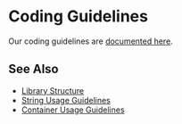 # Coding Guidelines

Our coding guidelines are [documented here](https://github.com/ezEngine/ezEngine/blob/dev/CodingGuidelines.md).

## See Also

* [Library Structure](library-structure.md)
* [String Usage Guidelines](string-usage.md)
* [Container Usage Guidelines](container-usage.md)
